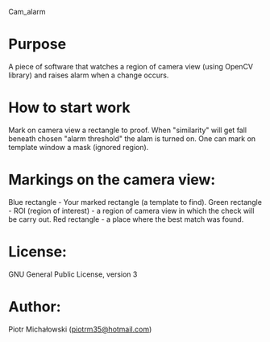 Cam_alarm

# Purpose
A piece of software that watches a region of camera view (using OpenCV library) and raises alarm when a change occurs.

# How to start work
Mark on camera view a rectangle to proof. When "similarity" will get fall beneath chosen "alarm threshold" the alam is turned on. 
One can mark on template window a mask (ignored region).

# Markings on the camera view:
Blue rectangle - Your marked rectangle (a template to find). 
Green rectangle - ROI (region of interest) - a region of camera view in which the check will be carry out. 
Red rectangle - a place where the best match was found.
 
# License:
GNU General Public License, version 3

# Author:
Piotr Michałowski (piotrm35@hotmail.com)

